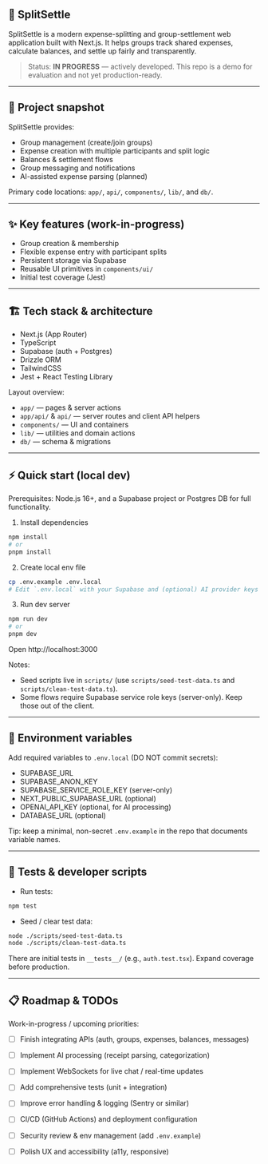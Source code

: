 
## 🚀 SplitSettle

SplitSettle is a modern expense-splitting and group-settlement web application built with Next.js. It helps groups track shared expenses, calculate balances, and settle up fairly and transparently.

> Status: **IN PROGRESS** — actively developed. This repo is a demo for evaluation and not yet production-ready.


---

## 🔎 Project snapshot

SplitSettle provides:

- Group management (create/join groups)
- Expense creation with multiple participants and split logic
- Balances & settlement flows
- Group messaging and notifications
- AI-assisted expense parsing (planned)

Primary code locations: `app/`, `api/`, `components/`, `lib/`, and `db/`.

---

## ✨ Key features (work-in-progress)

- Group creation & membership
- Flexible expense entry with participant splits
- Persistent storage via Supabase
- Reusable UI primitives in `components/ui/`
- Initial test coverage (Jest)

---

## 🏗️ Tech stack & architecture

- Next.js (App Router)
- TypeScript
- Supabase (auth + Postgres)
- Drizzle ORM
- TailwindCSS
- Jest + React Testing Library

Layout overview:

- `app/` — pages & server actions
- `app/api/` & `api/` — server routes and client API helpers
- `components/` — UI and containers
- `lib/` — utilities and domain actions
- `db/` — schema & migrations

---

## ⚡ Quick start (local dev)

Prerequisites: Node.js 16+, and a Supabase project or Postgres DB for full functionality.

1) Install dependencies

```bash
npm install
# or
pnpm install
```

2) Create local env file

```bash
cp .env.example .env.local
# Edit `.env.local` with your Supabase and (optional) AI provider keys
```

3) Run dev server

```bash
npm run dev
# or
pnpm dev
```

Open http://localhost:3000

Notes:

- Seed scripts live in `scripts/` (use `scripts/seed-test-data.ts` and `scripts/clean-test-data.ts`).
- Some flows require Supabase service role keys (server-only). Keep those out of the client.

---

## 🔐 Environment variables

Add required variables to `.env.local` (DO NOT commit secrets):

- SUPABASE_URL
- SUPABASE_ANON_KEY
- SUPABASE_SERVICE_ROLE_KEY (server-only)
- NEXT_PUBLIC_SUPABASE_URL (optional)
- OPENAI_API_KEY (optional, for AI processing)
- DATABASE_URL (optional)

Tip: keep a minimal, non-secret `.env.example` in the repo that documents variable names.

---

## 🧪 Tests & developer scripts

- Run tests:

```bash
npm test
```

- Seed / clear test data:

```bash
node ./scripts/seed-test-data.ts
node ./scripts/clean-test-data.ts
```

There are initial tests in `__tests__/` (e.g., `auth.test.tsx`). Expand coverage before production.

---

## 📋 Roadmap & TODOs

Work-in-progress / upcoming priorities:

- [ ] Finish integrating APIs (auth, groups, expenses, balances, messages)
- [ ] Implement AI processing (receipt parsing, categorization)
- [ ] Implement WebSockets for live chat / real-time updates
- [ ] Add comprehensive tests (unit + integration)
- [ ] Improve error handling & logging (Sentry or similar)
- [ ] CI/CD (GitHub Actions) and deployment configuration
- [ ] Security review & env management (add `.env.example`)
- [ ] Polish UX and accessibility (a11y, responsive)


